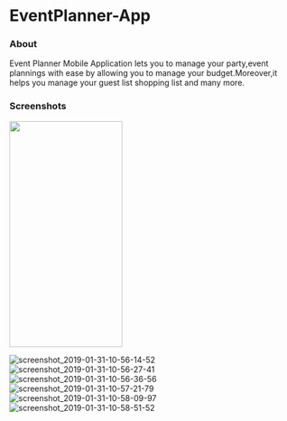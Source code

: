 # EventPlanner-App
<h3>About</h3>
Event Planner Mobile Application lets you to manage your party,event plannings with ease by allowing you to manage your budget.Moreover,it helps you manage your guest list
shopping list and many more.

<h3>Screenshots</h3>
<img src="https://user-images.githubusercontent.com/46498913/52032870-eae10800-2548-11e9-92af-c9fa526c13bf.png" width="200px" height="400px" ></img>



![screenshot_2019-01-31-10-56-14-52](https://user-images.githubusercontent.com/46498913/52032870-eae10800-2548-11e9-92af-c9fa526c13bf.png)
![screenshot_2019-01-31-10-56-27-41](https://user-images.githubusercontent.com/46498913/52032872-eb799e80-2548-11e9-9316-b12a07bd0979.png)
![screenshot_2019-01-31-10-56-36-56](https://user-images.githubusercontent.com/46498913/52032873-eb799e80-2548-11e9-9668-c3c78c2f497f.png)
![screenshot_2019-01-31-10-57-21-79](https://user-images.githubusercontent.com/46498913/52032875-eb799e80-2548-11e9-848b-b49bbc7f198d.png)
![screenshot_2019-01-31-10-58-09-97](https://user-images.githubusercontent.com/46498913/52032876-ec123500-2548-11e9-89ad-e1efa40fa853.png)
![screenshot_2019-01-31-10-58-51-52](https://user-images.githubusercontent.com/46498913/52032877-ec123500-2548-11e9-8be4-2409304d875e.png)
